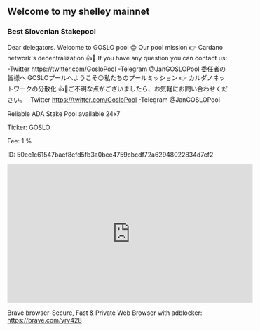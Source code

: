 ## Welcome to my shelley mainnet



### Best Slovenian Stakepool

Dear delegators. Welcome to GOSLO pool 😊 Our pool mission 👉 Cardano network's decentralization 👍💪 If you have any question you can contact us: 
-Twitter https://twitter.com/GosloPool 
-Telegram @JanGOSLOPool
委任者の皆様へ GOSLOプールへようこそ😊私たちのプールミッション 👉 カルダノネットワークの分散化 👍💪ご不明な点がございましたら、お気軽にお問い合わせください。
-Twitter https://twitter.com/GosloPool 
-Telegram @JanGOSLOPool


Reliable ADA Stake Pool available 24x7

Ticker: GOSLO

Fee:   1 %

ID:  50ec1c61547baef8efd5fb3a0bce4759cbcdf72a62948022834d7cf2
    



<iframe width="560" height="315" src="https://www.youtube.com/embed/1Oe5O6ZrzEM" frameborder="0" allow="accelerometer; autoplay; encrypted-media; gyroscope; picture-in-picture" allowfullscreen></iframe>


Brave browser-Secure, Fast & Private Web Browser with adblocker: <a href="https://brave.com/yrv428" title="About Me">https://brave.com/yrv428</a>

